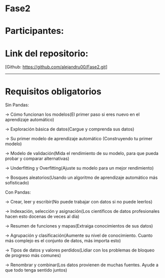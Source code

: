# Fase2

# Participantes:

# Link del repositorio:
[Github: https://github.com/alejandru00/Fase2.git]

*******************************

# Requisitos obligatorios


Sin Pandas:

-> Cómo funcionan los modelos(El primer paso si eres nuevo en el aprendizaje automático)

-> Exploración básica de datos(Cargue y comprenda sus datos)

-> Su primer modelo de aprendizaje automático (Construyendo tu primer modelo)

-> Modelo de validación(Mida el rendimiento de su modelo, para que pueda probar y comparar alternativas)

-> Underfitting y Overfitting(Ajuste su modelo para un mejor rendimiento)

-> Bosques aleatorios(Usando un algoritmo de aprendizaje automático más sofisticado)



Con Pandas:

-> Crear, leer y escribir(No puede trabajar con datos si no puede leerlos)

-> Indexación, selección y asignación(Los científicos de datos profesionales hacen esto docenas de veces al día)

-> Resumen de funciones y mapas(Extraiga conocimientos de sus datos)

-> Agrupación y clasificación(Aumente su nivel de conocimiento. Cuanto más complejo es el conjunto de datos, más importa esto)

-> Tipos de datos y valores perdidos(Lidiar con los problemas de bloqueo de progreso más comunes)

-> Renombrar y combinar(Los datos provienen de muchas fuentes. Ayude a que todo tenga sentido juntos)
